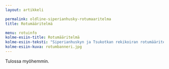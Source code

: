```yaml
---
layout: artikkeli

permalink: oldline-siperianhusky-rotumaaritelma
title: Rotumääritelmä

menu: rotuinfo
kolme-esiin-title: Rotumääritelmä
kolme-esiin-teksti: "Siperianhuskyn ja Tsukotkan rekikoiran rotumääritelmät."
kolme-esiin-kuva: rotumbanneri.jpg
---
```


Tulossa myöhemmin.
